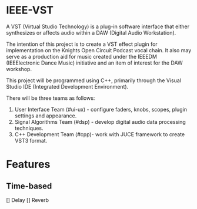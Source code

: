 # IEEE-VST

A VST (Virtual Studio Technology) is a plug-in software interface that either synthesizes or affects audio within a DAW (Digital Audio Workstation).

The intention of this project is to create a VST effect plugin for implementation on the Knights Open Circuit Podcast vocal chain. It also may serve as a production aid for music created under the IEEEDM (IEEElectronic Dance Music) initiative and an item of interest for the DAW workshop.

This project will be programmed using C++, primarily through the Visual Studio IDE (Integrated Development Environment).

There will be three teams as follows:
1. User Interface Team (#ui-ux) - configure faders, knobs, scopes, plugin settings and appearance.
3. Signal Algorithms Team (#dsp) - develop digital audio data processing techniques.
4. C++ Development Team (#cpp)- work with JUCE framework to create VST3 format.

<h1>Features</h1>
<h2>Time-based</h2>
[] Delay
[] Reverb
